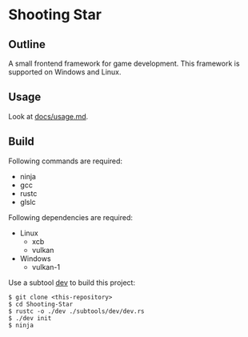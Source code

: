 # Shooting Star

## Outline

A small frontend framework for game development. This framework is supported on Windows and Linux.

## Usage

Look at [docs/usage.md](./docs/usage.md).

## Build

Following commands are required:

* ninja
* gcc
* rustc
* glslc

Following dependencies are required:

* Linux
  * xcb
  * vulkan
* Windows
  * vulkan-1

Use a subtool [dev](./subtools/dev) to build this project:

```
$ git clone <this-repository>
$ cd Shooting-Star
$ rustc -o ./dev ./subtools/dev/dev.rs
$ ./dev init
$ ninja
```
